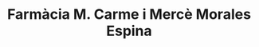 ---
title: "Farmàcia M. Carme i Mercè Morales Espina"
url: /lhospitalet-de-llobregat/farmacia-m-carme-i-merce-morales-espina/
shop: Sanitätshaus
---